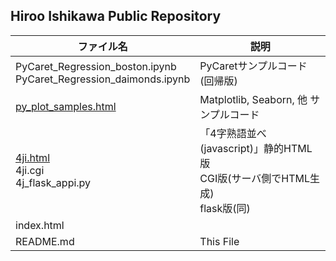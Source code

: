 ## Hiroo Ishikawa Public Repository

|ファイル名|説明|
|-----|-----|
|PyCaret_Regression_boston.ipynb<br>PyCaret_Regression_daimonds.ipynb|PyCaretサンプルコード(回帰版)|
|[py_plot_samples.html](https://hr-ishikawa.github.io/pub/py_plot_samples.html)|Matplotlib, Seaborn, 他 サンプルコード|
|[4ji.html](https://hr-ishikawa.github.io/pub/4ji.html)<br>4ji.cgi<br>4j_flask_appi.py|「4字熟語並べ(javascript)」静的HTML版<br>CGI版(サーバ側でHTML生成)<br>flask版(同)|
|index.html||
|README.md|This File|
